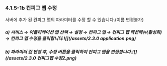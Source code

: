 ### 4.1.5-1b 컨피그 맵 수정

서버에 추가 된 컨피그 맵의 파라미터를 수정 할 수 있습니다.\(이름 변경불가\)

##### a\)    서비스 → 어플리케이션 맵 선택 → 설정 → 컨피그 맵 → 컨피그 맵 액션메뉴\(활성화\) →  컨피그 맵 수정을 클릭합니다.![](/assets/2.3.0 application.png)

##### b\) 파라미터 값 변경 후, 수정 버튼을 클릭하여 컨피그 맵을 편집합니다.![](/assets/2.3.0 컨피그맵 수정2.png)



